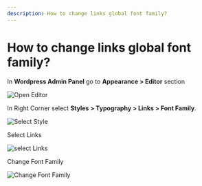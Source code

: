 ```yaml
---
description: How to change links global font family?
---
```


# How to change links global font family?

In **Wordpress Admin Panel** go to **Appearance > Editor** section

![Open Editor](/img/tutorial/lgff1OpenEditor.png)

In Right Corner select **Styles > Typography > Links > Font Family**. 

![Select Style](/img/tutorial/lgff2selectStyle.png)

Select Links

![select Links](/img/tutorial/lgff3selectlinks.png)

Change Font Family

![Change Font Family](/img/tutorial/lgff4ChangeFontFamily.png)

